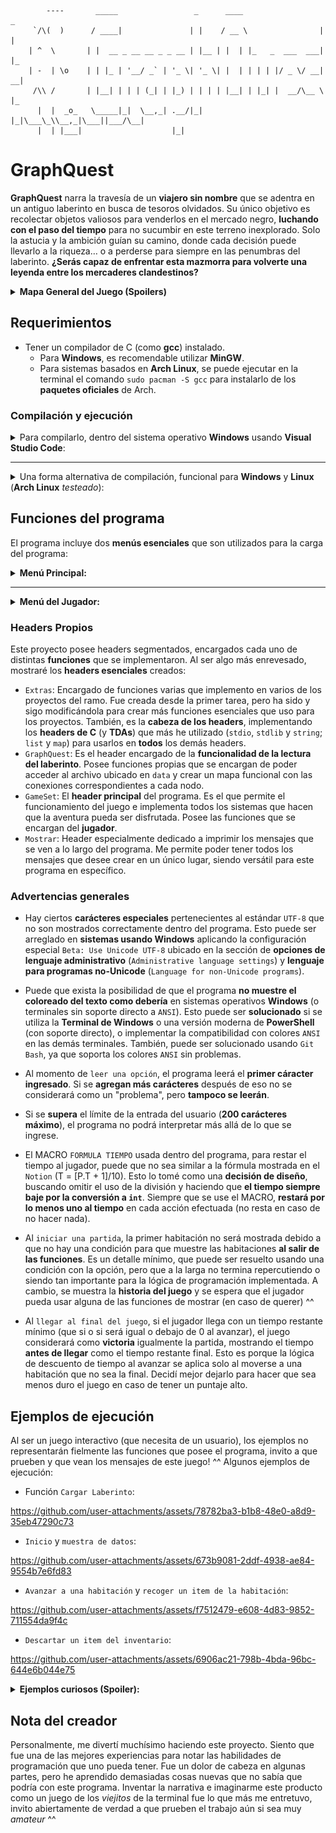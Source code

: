 
```
        ----       _____                 _      ____                  _   
     `/\(  )      / ____|               | |    / __ \                | |  
    | ^  \       | |  __ _ __ __ _ _ __ | |__ | |  | |_   _  ___  ___| |_ 
    | -  | \o    | | |_ | '__/ _` | '_ \| '_ \| |  | | | | |/ _ \/ __| __|
     /\\ /       | |__| | | | (_| | |_) | | | | |__| | |_| |  __/\__ \ |_ 
      |  |  _o_   \_____|_|  \__,_| .__/|_| |_|\___\_\\__,_|\___||___/\__|
      |  | |___|                    |_|                                   
```
# GraphQuest

**GraphQuest** narra la travesía de un **viajero sin nombre** que se adentra en un antiguo laberinto en busca de tesoros olvidados. Su único objetivo es recolectar objetos valiosos para venderlos en el mercado negro, **luchando con el paso del tiempo** para no sucumbir en este terreno inexplorado. Solo la astucia y la ambición guían su camino, donde cada decisión puede llevarlo a la riqueza… o a perderse para siempre en las penumbras del laberinto. **¿Serás capaz de enfrentar esta mazmorra para volverte una leyenda entre los mercaderes clandestinos?**

<details>
<summary> <b> Mapa General del Juego (Spoilers)</b> </summary>
<div align="center"> <br/>

![Mapa del juego](Mapa_Objetos.png)

</div>
</details> 

## Requerimientos
- Tener un compilador de C (como **gcc**) instalado.
    - Para **Windows**, es recomendable utilizar **MinGW**.
    - Para sistemas basados en **Arch Linux**, se puede ejecutar en la terminal el comando `sudo pacman -S gcc` para instalarlo de los **paquetes oficiales** de Arch.

### Compilación y ejecución

<details>
<summary>
Para compilarlo, dentro del sistema operativo <b>Windows</b> usando <b>Visual Studio Code</b>: </summary>

1. Descargar este **repositorio** como archivo `zip` (haciendo **click** en la sección `code`, y apretando el botón de `Descargar ZIP`).
2. Abrir el **explorador de archivos** y navegar hasta el archivo `zip` para descomprimirlo. Una vez descomprimido, abrir el directorio con los archivos del programa.
3. Abrir el archivo `main.c` del `zip` en **Visual Studio Code**.
4. Dentro de **Visual Studio Code**, abrir el **terminal** y dirigirse a la dirección del repositorio, para poder compilar el programa.
5. Ejecutar el siguiente comando: `gcc main.c headers/*.c headers/TDAs/*.c -o programa.exe`.
6. Abrir el archivo `programa.exe`, o escribir la línea `./programa.exe` en **Visual Studio Code** para ejecutarlo.
</details>

---
<details>
<summary>
Una forma alternativa de compilación, funcional para <b>Windows</b> y <b>Linux</b> (<b>Arch Linux</b> <i>testeado</i>): </summary>

1. Descargar el **repositorio** como archivo `zip`.
2. Abrir el **explorador de archivos** de su preferencia y navegar hasta encontrar el archivo `zip` para descomprimirlo.
3. Una vez descomprimido, buscar el directorio donde se ubica la carpeta descomprimida y buscar abrir el **terminal** en algunos de los sistemas operativos.

    - En **Windows**, se puede hacer **click derecho** en el directorio para abrir el menú de opciones y seleccionar para **abrir en Terminal**. Alternativamente, abrir **PowerShell** o **Línea de Comandos**, copiar la dirección del repositorio (la ruta `C:\Users\...`) y ejecutar el comando `cd "C:\Users\..."`.
    - En **Linux**, se puede ejecutar, dentro de la **terminal** de su preferencia, el comando `cd`, similar a como se hace en **Windows**. Es necesario copiar la dirección del repositorio (la ruta `"/home/$USER/..."`) y ejecutar el comando `cd "/home/$USER/..."` para acceder a la ruta del programa.
4. Ejecutar el comando: `gcc main.c headers/*.c headers/TDAs/*.c -o programa`.
5. Escribir en la misma **terminal** el comando `./programa` para ejecutar la aplicación.
</details>

## Funciones del programa

El programa incluye dos **menús esenciales** que son utilizados para la carga del programa:

<details> 
<summary> <b> Menú Principal: </b> </summary>

1. `Cargar Laberinto`: Carga el laberinto desde un archivo CSV y permite que el juego pueda tener los datos para poder jugarse.
2. `Iniciar Partida`: Al tener cargado el laberinto, permite poder iniciar una partida del juego desde cero.

</details>

---
<details>
<summary> <b> Menú del Jugador: </b> </summary>

1. `Recoger Item(s)`: Permite que el jugador pueda recoger los Objetos que hayan en la habitación. Si no hay, no hace nada. Cada vez que se agrega un Objeto al inventario del jugador, aumenta el puntaje total del jugador y el peso de su inventario (en base al Objeto).
2. `Descartar Item(s)`: Permite que el jugador pueda descartar los Objetos que tenga en su inventario. Si no tiene, no hace nada. Cada vez que se descarte un Objeto del inventario del jugador, disminuye el puntaje total y el peso de su inventario (en base al Objeto).
3. `Avanzar a una habitación`: Permite que el jugador avance a una habitación concreta adjunta a la habitación actual. Útil para recorrer el laberinto e ir descubriendo las habitaciones que existen. Si el jugador **decide quedarse** en la habitación, **mostrará el estado actual** de la habitación y sus **estadísticas propias**.
4. `Ver datos de la habitación`: Muestra **solo** los datos actuales de la habitación en la que se encuentra el jugador.
5. `Ver estado del jugador`: Muestra las **estadísticas actuales** en las que se encuentra el jugador.
- `Reiniciar Partida`: Permite volver a crear una partida en medio de la partida actual. Vuelve a los valores predeterminados el laberinto y elimina todos los datos del jugador, para iniciar desde cero.
</details>

### Headers Propios

Este proyecto posee headers segmentados, encargados cada uno de distintas **funciones** que se implementaron. Al ser algo más enrevesado, mostraré los **headers esenciales** creados:

- `Extras`: Encargado de funciones varias que implemento en varios de los proyectos del ramo. Fue creada desde la primer tarea, pero ha sido y sigo modificándola para crear más funciones esenciales que uso para los proyectos. También, es la **cabeza de los headers**, implementando los **headers de C** (y **TDAs**) que más he utilizado (`stdio`, `stdlib` y `string`; `list` y `map`) para usarlos en **todos** los demás headers. 
- `GraphQuest`: Es el header encargado de la **funcionalidad de la lectura del laberinto**. Posee funciones propias que se encargan de poder acceder al archivo ubicado en `data` y crear un mapa funcional con las conexiones correspondientes a cada nodo.
- `GameSet`: El **header principal** del programa. Es el que permite el funcionamiento del juego e implementa todos los sistemas que hacen que la aventura pueda ser disfrutada. Posee las funciones que se encargan del **jugador**.
- `Mostrar`: Header especialmente dedicado a imprimir los mensajes que se ven a lo largo del programa. Me permite poder tener todos los mensajes que desee crear en un único lugar, siendo versátil para este programa en específico.

### Advertencias generales

- Hay ciertos **carácteres especiales** pertenecientes al estándar `UTF-8` que no son mostrados correctamente dentro del programa. Esto puede ser arreglado en **sistemas usando Windows** aplicando la configuración especial `Beta: Use Unicode UTF-8` ubicado en la sección de **opciones de lenguaje administrativo** (`Administrative language settings`) y **lenguaje para programas no-Unicode** (`Language for non-Unicode programs`).
- Puede que exista la posibilidad de que el programa **no muestre el coloreado del texto como debería** en sistemas operativos **Windows** (o terminales sin soporte directo a `ANSI`). Esto puede ser **solucionado** si se utiliza la **Terminal de Windows** o una versión moderna de **PowerShell** (con soporte directo), o implementar la compatibilidad con colores `ANSI` en las demás terminales. También, puede ser solucionado usando `Git Bash`, ya que soporta los colores `ANSI` sin problemas.

- Al momento de `leer una opción`, el programa leerá el **primer cáracter ingresado**. Si se **agregan más carácteres** después de eso no se considerará como un "problema", pero **tampoco se leerán**.
- Si se **supera** el límite de la entrada del usuario (**200 carácteres máximo**), el programa no podrá interpretar más allá de lo que se ingrese.
- El MACRO `FORMULA TIEMPO` usada dentro del programa, para restar el tiempo al jugador, puede que no sea similar a la fórmula mostrada en el `Notion` (T = [P.T + 1]/10). Esto lo tomé como una **decisión de diseño**, buscando omitir el uso de la división y haciendo que **el tiempo siempre baje por la conversión a `int`**. Siempre que se use el MACRO, **restará por lo menos uno al tiempo** en cada acción efectuada (no resta en caso de no hacer nada).
- Al `iniciar una partida`, la primer habitación no será mostrada debido a que no hay una condición para que muestre las habitaciones **al salir de las funciones**. Es un detalle mínimo, que puede ser resuelto usando una condición con la opción, pero que a la larga no termina repercutiendo o siendo tan importante para la lógica de programación implementada. A cambio, se muestra la **historia del juego** y se espera que el jugador pueda usar alguna de las funciones de mostrar (en caso de querer) ^^
- Al `llegar al final del juego`, si el jugador llega con un tiempo restante mínimo (que si o si será igual o debajo de 0 al avanzar), el juego considerará como **victoria** igualmente la partida, mostrando el tiempo **antes de llegar** como el tiempo restante final. Esto es porque la lógica de descuento de tiempo al avanzar se aplica solo al moverse a una habitación que no sea la final. Decidí mejor dejarlo para hacer que sea menos duro el juego en caso de tener un puntaje alto.

## Ejemplos de ejecución

Al ser un juego interactivo (que necesita de un usuario), los ejemplos no representarán fielmente las funciones que posee el programa, invito a que prueben y que vean los mensajes de este juego! ^^
Algunos ejemplos de ejecución:

- Función `Cargar Laberinto`:

https://github.com/user-attachments/assets/78782ba3-b1b8-48e0-a8d9-35eb47290c73

- `Inicio` y `muestra de datos`:

https://github.com/user-attachments/assets/673b9081-2ddf-4938-ae84-9554b7e6fd83

- `Avanzar a una habitación` y `recoger un item de la habitación`:

https://github.com/user-attachments/assets/f7512479-e608-4d83-9852-711554da9f4c

- `Descartar un item del inventario`:

https://github.com/user-attachments/assets/6906ac21-798b-4bda-96bc-644e6b044e75

<details>
<summary> <b>Ejemplos curiosos (Spoiler):</b> </summary>

- `Mensaje de mucho peso del jugador`:

![MensajeMuchoPesoJugador](https://github.com/user-attachments/assets/61ca2d62-2045-4670-90df-3ecabf193a70)

- `Opción 2 con la mochila vacía`:

![OpcionChistosaDescartar](https://github.com/user-attachments/assets/2c7f12a9-d14b-4c6f-9c59-bd7c8201610a)

- `Opción distinta en el reseteo`:

![NulaSeleccionReseteo](https://github.com/user-attachments/assets/5eb68823-5339-4b50-adec-288071cb0efc)

- `Game Over`:

![GameOver](https://github.com/user-attachments/assets/1a08db0d-d843-4a0c-91e0-133e515dc5fc)

</details>

## Nota del creador

Personalmente, me divertí muchísimo haciendo este proyecto. Siento que fue una de las mejores experiencias para notar las habilidades de programación que uno pueda tener. Fue un dolor de cabeza en algunas partes, pero he aprendido demasiadas cosas nuevas que no sabía que podría con este programa. Inventar la narrativa e imaginarme este producto como un juego de los *viejitos* de la terminal fue lo que más me entretuvo, invito abiertamente de verdad a que prueben el trabajo aún si sea muy *amateur* ^^
